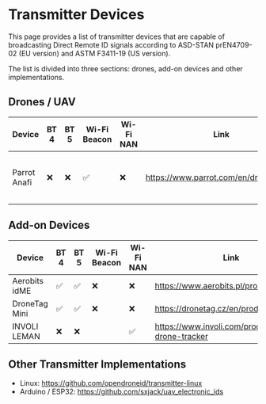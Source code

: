 # Transmitter Devices

This page provides a list of transmitter devices that are capable of broadcasting Direct Remote ID signals according to ASD-STAN prEN4709-02 (EU version) and ASTM F3411-19 (US version).

The list is divided into three sections: drones, add-on devices and other implementations.

## Drones / UAV

| Device        | BT 4 | BT 5 | Wi-Fi Beacon | Wi-Fi NAN | Link                                   | Notes                       |
| ------------- | ---- | ---- | ------------ | --------- | -------------------------------------- | --------------------------- |
| Parrot Anafi  | ❌   | ❌   | ✅            | ❌        | https://www.parrot.com/en/drones/anafi | FW version >= 1.8.0 required |

## Add-on Devices

| Device        | BT 4 | BT 5 | Wi-Fi Beacon | Wi-Fi NAN | Link                                                |
| ------------- | ---- | ---- | ------------ | --------- | --------------------------------------------------- |
| Aerobits idME | ✅   | ✅   | ❌            | ❌        | https://www.aerobits.pl/product/idme/               |
| DroneTag Mini | ✅   | ✅   | ❌            | ❌        | https://dronetag.cz/en/products/mini/               |
| INVOLI LEMAN  | ❌   | ❌   |              | ✅         | https://www.involi.com/products/leman-drone-tracker |

## Other Transmitter Implementations

* Linux: https://github.com/opendroneid/transmitter-linux
* Arduino / ESP32: https://github.com/sxjack/uav_electronic_ids
